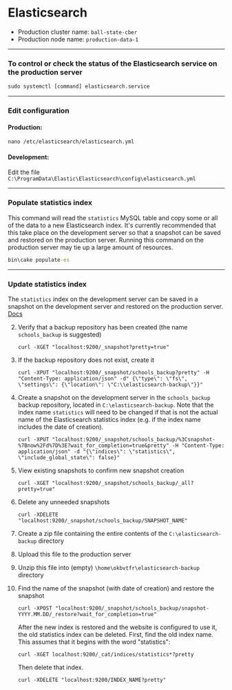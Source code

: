 # Elasticsearch

- Production cluster name: `ball-state-cber`
- Production node name: `production-data-1`

---

### To control or check the status of the Elasticsearch service on the production server
```cmd
sudo systemctl [command] elasticsearch.service
```

---

### Edit configuration
#### Production:
`nano /etc/elasticsearch/elasticsearch.yml`
#### Development:
Edit the file `C:\ProgramData\Elastic\Elasticsearch\config\elasticsearch.yml`

---

### Populate statistics index
This command will read the `statistics` MySQL table and copy some or all of the data to a new Elasticsearch index.
It's currently recommended that this take place on the development server so that a snapshot can be saved and restored 
on the production server. Running this command on the production server may tie up a large amount of resources.
```cmd
bin\cake populate-es
```

---

### Update statistics index
The `statistics` index on the development server can be saved in a snapshot on the development server and restored on
the production server.
[Docs](https://www.elastic.co/guide/en/elasticsearch/reference/6.6/modules-snapshots.html)

 2. Verify that a backup repository has been created (the name `schools_backup` is suggested)
    ```
    curl -XGET "localhost:9200/_snapshot?pretty=true"
    ```
 3. If the backup repository does not exist, create it
    ```
    curl -XPUT "localhost:9200/_snapshot/schools_backup?pretty" -H "Content-Type: application/json" -d" {\"type\": \"fs\", \"settings\": {\"location\": \"C:\\elasticsearch-backup\"}}"
    ```
 2. Create a snapshot on the development server in the `schools_backup` backup repository, located in
    `C:\elasticsearch-backup`. Note that the index name `statistics` will need to be changed if that is not the actual
    name of the Elasticsearch statistics index (e.g. if the index name includes the date of creation).
    ```
    curl -XPUT "localhost:9200/_snapshot/schools_backup/%3Csnapshot-%7Bnow%2Fd%7D%3E?wait_for_completion=true&pretty" -H "Content-Type: application/json" -d "{\"indices\": \"statistics\", \"include_global_state\": false}"
    ```
 3. View existing snapshots to confirm new snapshot creation
    ```
    curl -XGET "localhost:9200/_snapshot/schools_backup/_all?pretty=true"
    ```
 4. Delete any unneeded snapshots
    ```
    curl -XDELETE "localhost:9200/_snapshot/schools_backup/SNAPSHOT_NAME"
    ```
 5. Create a zip file containing the entire contents of the `C:\elasticsearch-backup` directory
 6. Upload this file to the production server
 7. Unzip this file into (empty) `\home\okbvtfr\elasticsearch-backup` directory
 8. Find the name of the snapshot (with date of creation) and restore the snapshot
    ```
    curl -XPOST "localhost:9200/_snapshot/schools_backup/snapshot-YYYY.MM.DD/_restore?wait_for_completion=true"
    ```
    
    After the new index is restored and the website is configured to use it, the old statistics index can be deleted. 
    First, find the old index name. This assumes that it begins with the word "statistics":
    ```
    curl -XGET localhost:9200/_cat/indices/statistics*?pretty
    ```
    Then delete that index.
    ```
    curl -XDELETE "localhost:9200/INDEX_NAME?pretty"
    ```
